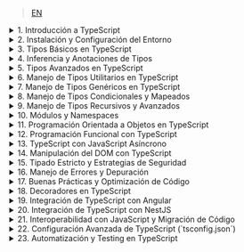 > [EN](https://lckpig.gitbook.io/practical-dev-handbook/typescript)

<details>
<summary>1. Introducción a TypeScript</summary>

- **Historia y evolución de TypeScript**
    - Creación por Microsoft y motivaciones detrás de TypeScript
    - Diferencias clave entre TypeScript y JavaScript
    - Versiones destacadas y mejoras introducidas en cada una
- **Ventajas y características principales de TypeScript**
    - Tipado estático y detección temprana de errores
    - Compatibilidad con JavaScript y transpilación a ES5/ES6+
    - Soporte para programación orientada a objetos y genéricos
    - Integración con editores de código y herramientas de desarrollo
- **Cómo funciona TypeScript internamente**
    - Proceso de transpilación (`tsc`)
    - Conversión de código TypeScript a JavaScript estándar
    - Archivos de definición de tipos (`.d.ts`)
- **Diferencias clave entre TypeScript y JavaScript**
    - Tipado estático vs. tipado dinámico
    - Interfaces y alias de tipos
    - Compatibilidad con módulos y namespaces

</details>

<details>
<summary>2. Instalación y Configuración del Entorno</summary>

- **Instalación de TypeScript**
    - Instalación global con `npm install -g typescript`
    - Instalación en un proyecto con `npm install --save-dev typescript`
    - Verificación de la instalación con `tsc --version`
- **Configuración básica del compilador (`tsconfig.json`)**
    - Generación de `tsconfig.json` con `tsc --init`
    - Parámetros esenciales (`target`, `module`, `strict`, `outDir`, `rootDir`)
    - Compilación incremental con `incremental: true`
- **Ejecución de código TypeScript**
    - Compilación manual con `tsc archivo.ts`
    - Compilación automática con `tsc --watch`
    - Uso de `ts-node` para ejecutar TypeScript sin compilar (`npx ts-node archivo.ts`)
- **Configuración en editores y herramientas de desarrollo**
    - Configuración en VS Code con soporte para TypeScript
    - Integración con ESLint y Prettier para formateo de código
    - Extensiones recomendadas en Visual Studio Code

</details>

<details>
<summary>3. Tipos Básicos en TypeScript</summary>

- **Tipos primitivos en TypeScript**
    - `string`, `number`, `boolean`, `null`, `undefined`
    - Diferencias entre `null` y `undefined`
    - Uso de `bigint` para operaciones con grandes números
- **Tipado en variables y constantes**
    - Declaración con `let`, `const` y su relación con los tipos
    - Inferencia de tipos vs. anotaciones explícitas
- **El tipo `any` y su impacto en el código**
    - Cuándo usar `any` y sus riesgos
    - Alternativas seguras con `unknown`
- **El tipo `void` y su uso en funciones**
    - Diferencias entre `void` y `undefined` en retornos
    - Uso en funciones sin retorno explícito
- **El tipo `never` para funciones que no devuelven valores**
    - Funciones que arrojan errores (`throw`)
    - Funciones que nunca terminan (`while (true) {}`)
- **Arrays y Tuplas en TypeScript**
    - Declaración de arrays (`number[]`, `Array<string>`)
    - Uso de tuplas (`[string, number]`)
    - Tuplas con etiquetas (`[id: number, nombre: string]`)

</details>

<details>
<summary>4. Inferencia y Anotaciones de Tipos</summary>

- **Inferencia de tipos en TypeScript**
    - Inferencia automática en variables (`let x = 10; // x es number`)
    - Inferencia en funciones (`function suma(a, b) { return a + b; }`)
    - Inferencia contextual basada en el uso de valores
- **Anotaciones de tipos en variables y funciones**
    - Especificación manual de tipos (`let nombre: string = "TypeScript";`)
    - Anotaciones en parámetros de funciones (`function saludar(nombre: string) {}`)
    - Retorno explícito de funciones (`function sumar(a: number, b: number): number {}`)
- **El uso de `unknown` como alternativa segura a `any`**
    - Diferencias entre `unknown` y `any`
    - Restricciones de `unknown` para evitar errores de tipado
- **Tipado de funciones y expresiones de función**
    - Declaración de funciones con tipos de entrada y salida
    - Uso de `type` y `interface` para definir funciones reutilizables
- **Type Assertions (`as` y `<Type>`)**
    - Conversión de tipos en tiempo de compilación
    - Cuándo usar `as` y `<Type>` y sus diferencias
    - Riesgos y mejores prácticas en `Type Assertions`

</details>

<details>
<summary>5. Tipos Avanzados en TypeScript</summary>

- **Unión de tipos (`Union Types`)**
    - Uso de `|` para permitir múltiples tipos (`let valor: string | number;`)
    - Validaciones en funciones con unión de tipos
- **Intersección de tipos (`Intersection Types`)**
    - Combinación de múltiples tipos con `&`
    - Casos de uso en estructuras de datos complejas
- **El tipo `unknown` vs `any`**
    - Diferencias y cuándo usar cada uno
    - Restricciones de `unknown` en operaciones
- **El tipo `never` y su aplicación**
    - Funciones que nunca devuelven un valor (`throw new Error()`)
    - Uso en validaciones exhaustivas
- **Literal Types y Enums**
    - Tipos literales (`type Color = "rojo" | "verde" | "azul"`)
    - Definición y uso de `enum` (`enum Estado { Activo, Inactivo }`)
    - Enums con valores numéricos y de cadena
- **El operador `typeof` en TypeScript**
    - Inferencia de tipos basada en valores existentes
    - Uso en funciones genéricas
- **`keyof`, `typeof` y `in` en TypeScript**
    - Uso de `keyof` para acceder a las claves de un objeto
    - `typeof` en combinación con `keyof`
    - El operador `in` para validaciones de propiedades

</details>

<details>
<summary>6. Manejo de Tipos Utilitarios en TypeScript</summary>

- **Tipos parciales y opcionales**
    - `Partial<T>`: Conversión de todas las propiedades a opcionales
    - `Required<T>`: Conversión de todas las propiedades a obligatorias
- **Manipulación de objetos con `Pick`, `Omit` y `Record`**
    - `Pick<T, K>`: Seleccionar propiedades específicas de un tipo
    - `Omit<T, K>`: Excluir propiedades de un tipo
    - `Record<K, T>`: Creación de un tipo con claves y valores específicos
- **El tipo `Readonly<T>` y su aplicación**
    - Evitar modificaciones en objetos con `Readonly<T>`
    - Casos de uso en estructuras inmutables
- **`Extract<T, U>` y `Exclude<T, U>`**
    - `Extract<T, U>`: Extraer solo los tipos coincidentes
    - `Exclude<T, U>`: Remover tipos específicos
- **`NonNullable<T>` y `ReturnType<T>`**
    - `NonNullable<T>`: Eliminación de `null` y `undefined` en un tipo
    - `ReturnType<T>`: Inferencia del tipo de retorno de una función
- **Uso de `InstanceType<T>` y `ThisParameterType<T>`**
    - `InstanceType<T>`: Inferir el tipo de una instancia de clase
    - `ThisParameterType<T>`: Extraer el tipo de `this` en una función

</details>

<details>
<summary>7. Manejo de Tipos Genéricos en TypeScript</summary>

- **Introducción a los tipos genéricos**
    - Definición de funciones genéricas (`function identidad<T>(valor: T): T { return valor; }`)
    - Beneficios de los tipos genéricos en reutilización de código
- **Genéricos en funciones y métodos**
    - Uso de `<T>` en parámetros de funciones
    - Aplicación de restricciones (`extends`) en genéricos
- **Genéricos en interfaces y tipos personalizados**
    - Creación de interfaces genéricas (`interface Caja<T> { contenido: T; }`)
    - Tipos con múltiples parámetros genéricos
- **Genéricos en clases**
    - Implementación de clases genéricas (`class Repositorio<T>`)
    - Casos de uso en modelos de datos
- **Uso de `keyof` y `typeof` en genéricos**
    - Acceso a claves dinámicamente con `keyof`
    - Inferencia de tipos basada en objetos con `typeof`
- **Manipulación avanzada de genéricos**
    - Tipos condicionales con `extends` (`T extends U ? X : Y`)
    - Inferencia automática con `infer` (`ReturnType<T>`)
    - Uso de `Mapped Types` para transformar estructuras

</details>

<details>
<summary>8. Manejo de Tipos Condicionales y Mapeados</summary>

- **Introducción a los tipos condicionales**
    - Sintaxis básica (`T extends U ? X : Y`)
    - Casos de uso en validaciones de tipos dinámicos
- **Uso de `infer` en tipos condicionales**
    - Extraer tipos internos con `infer` (`ReturnType<T>`)
    - Aplicaciones avanzadas con inferencia automática
- **Tipos mapeados (`Mapped Types`)**
    - Transformación de propiedades de un objeto
    - Uso de `as` en `Mapped Types` para cambiar claves
- **Modificación de propiedades con `Readonly<T>`, `Partial<T>` y `Required<T>`**
    - Creación de tipos derivados a partir de estructuras existentes
    - Restricción y expansión de propiedades
- **Uso de `Record<K, T>` en la creación de estructuras dinámicas**
    - Creación de objetos tipados con claves y valores específicos
    - Casos de uso en estructuras de configuración
- **Ejemplos avanzados de tipos condicionales**
    - Implementación de filtros y transformaciones en tiempo de compilación
    - Creación de `DeepPartial<T>` para hacer tipos anidados opcionales

</details>

<details>
<summary>9. Manejo de Tipos Recursivos y Avanzados</summary>

- **Tipos recursivos en TypeScript**
    - Definición de estructuras recursivas (`type Nodo<T> = { valor: T; hijos?: Nodo<T>[] };`)
    - Uso en estructuras de datos como árboles y listas anidadas
- **`DeepPartial<T>` y `DeepReadonly<T>`**
    - Transformación de estructuras anidadas a opcionales (`DeepPartial<T>`)
    - Aplicación de inmutabilidad en niveles profundos con `DeepReadonly<T>`
- **Manipulación de tuplas y arrays avanzados**
    - Uso de `T[number]` para extraer valores de arrays tipados
    - Concatenación y manipulación de tuplas (`[...T, U]`)
    - Creación de tuplas dinámicas con `Extract<T, U>`
- **Inferencia avanzada con `infer` y `keyof`**
    - Uso de `infer` en la desestructuración de tipos
    - Creación de utilitarios personalizados con `keyof` y `Mapped Types`
- **Ejemplos prácticos de tipos avanzados**
    - Implementación de validaciones de tipo en tiempo de compilación
    - Uso de `IsNever<T>` y `IsUnknown<T>` para control de flujo de tipos

</details>

<details>
<summary>10. Módulos y Namespaces</summary>

- **Manejo de módulos en TypeScript**
    - Diferencias entre `ES Modules` y `CommonJS`
    - Importaciones y exportaciones (`import { algo } from './archivo'`, `export function algo()`)
    - Exportaciones por defecto vs. exportaciones nombradas
- **Organización del código con módulos**
    - Uso de `index.ts` para centralizar exportaciones
    - Separación de responsabilidades en módulos reutilizables
- **Namespaces en TypeScript**
    - Definición de un `namespace` (`namespace MiEspacio { export class MiClase {} }`)
    - Importación de elementos de un `namespace` (`MiEspacio.MiClase`)
    - Diferencias entre `namespace` y `module` en TypeScript moderno
- **Configuración de módulos en `tsconfig.json`**
    - Parámetros `module`, `moduleResolution`, `baseUrl`, `paths`
    - Alias de módulos con `paths` y `baseUrl`
- **Uso de módulos con bundlers y frameworks**
    - Configuración en Webpack, Rollup y Vite
    - Integración con Node.js y `ts-node`

</details>

<details>
<summary>11. Programación Orientada a Objetos en TypeScript</summary>

- **Clases en TypeScript**
    - Declaración de clases (`class Persona {}`)
    - Propiedades y métodos públicos, privados y protegidos
    - Constructores y sobrecarga de constructores
- **Herencia y superclases**
    - Uso de `extends` para heredar de otra clase
    - Llamada al constructor padre con `super()`
- **Interfaces y clases abstractas**
    - Diferencias entre `interface` y `abstract class`
    - Implementación de interfaces en clases con `implements`
- **Modificadores de acceso y encapsulación**
    - `public`, `private`, `protected`, `readonly`
    - Métodos `get` y `set` para control de acceso a propiedades
- **Métodos y propiedades estáticas**
    - Declaración con `static`
    - Acceso a métodos sin instanciar la clase
- **Patrones de diseño aplicados en TypeScript**
    - Uso de `Singleton`, `Factory`, `Decorator`
    - Implementación de `Strategy` y `Observer` en TypeScript

</details>

<details>
<summary>12. Programación Funcional con TypeScript</summary>

- **Principios de programación funcional en TypeScript**
    - Inmutabilidad y funciones puras
    - Evitar efectos secundarios en funciones
- **Funciones de orden superior y callbacks**
    - Paso de funciones como argumentos (`map()`, `filter()`, `reduce()`)
    - Creación de funciones de orden superior
- **Closures y currying en TypeScript**
    - Uso de closures para encapsular datos
    - Implementación de currying para parcializar funciones
- **Uso de tipos genéricos en funciones funcionales**
    - Creación de funciones genéricas (`function procesar<T>(valor: T): T {}`)
    - Aplicaciones de `Partial<T>`, `Readonly<T>`, `Pick<T, K>` en programación funcional
- **Composición de funciones y `pipe`**
    - Encadenamiento de funciones con composición (`f(g(x))`)
    - Implementación del patrón `pipe()`
- **Uso de `ReadonlyArray<T>` y `ReadonlyMap<K, V>`**
    - Evitar mutaciones en listas y estructuras de datos

</details>

<details>
<summary>13. TypeScript con JavaScript Asíncrono</summary>

- **Manejo de Promesas en TypeScript**
    - Tipado de promesas (`Promise<T>`)
    - Retorno de promesas tipadas en funciones
- **Uso de `async/await` en TypeScript**
    - Declaración de funciones asíncronas con `async`
    - Espera de promesas con `await`
- **Tipado de funciones asíncronas**
    - Tipado explícito de funciones `async` (`async function obtenerDatos(): Promise<string>`)
    - Tipado de errores en `try...catch`
- **`Promise.all()`, `Promise.race()`, `Promise.allSettled()`**
    - Tipado y uso avanzado en concurrencia
- **AbortController y cancelación de Promesas**
    - Implementación de `AbortController` en `fetch`
    - Uso de `signal` para cancelar peticiones HTTP
- **Manejo de errores en código asíncrono**
    - Uso de `catch` en Promesas
    - Estrategias con `try...catch` en funciones `async`

</details>

<details>
<summary>14. Manipulación del DOM con TypeScript</summary>

- **Acceso a elementos del DOM con TypeScript**
    - Tipado de `document.getElementById()`, `querySelector()` y `querySelectorAll()`
    - Uso de `HTMLElement`, `HTMLInputElement`, `HTMLButtonElement` y otros tipos específicos
- **Modificación de elementos en el DOM**
    - Cambio de contenido con `textContent` y `innerHTML`
    - Manipulación de atributos con `setAttribute()` y `getAttribute()`
- **Eventos en TypeScript**
    - Tipado de eventos (`MouseEvent`, `KeyboardEvent`, `Event`)
    - Manejo de `addEventListener()` con tipos específicos
- **Creación y eliminación de elementos**
    - `document.createElement()`, `appendChild()`, `removeChild()`
    - Uso de `insertAdjacentHTML()` para insertar contenido dinámico
- **Delegación de eventos y `event.target` tipado**
    - Implementación de delegación de eventos en listas dinámicas
    - Uso seguro de `event.target` con `as HTMLElement`
- **Uso de `MutationObserver` para detectar cambios en el DOM**
    - Implementación de `MutationObserver`
    - Casos de uso en aplicaciones dinámicas

</details>

<details>
<summary>15. Tipado Estricto y Estrategias de Seguridad</summary>

- **Activación del modo estricto en TypeScript**
    - Configuración de `strict: true` en `tsconfig.json`
    - Efectos de `strictNullChecks`, `noImplicitAny`, `strictFunctionTypes`
- **Manejo seguro de valores nulos y opcionales**
    - Uso de `strictNullChecks` para evitar valores `null` o `undefined`
    - Operador de encadenamiento opcional (`?.`)
    - Operador de coalescencia nula (`??`)
- **Uso de `unknown` en lugar de `any`**
    - Diferencias y mejores prácticas con `unknown`
    - Restricciones de uso y necesidad de validaciones
- **Seguridad en el manejo de datos y APIs**
    - Validación de entradas con `typeof` y `instanceof`
    - Uso de `never` para asegurar exhaustividad en `switch`
- **Protección contra errores en objetos y clases**
    - Implementación de `Readonly<T>` para prevenir mutaciones
    - Tipado seguro con `Partial<T>` y `Required<T>`
- **Evitar problemas en tipado de estructuras dinámicas**
    - Estrategias para manejar estructuras JSON en APIs (`Record<string, unknown>`)
    - Tipado estricto de respuestas de `fetch()`

</details>

<details>
<summary>16. Manejo de Errores y Depuración</summary>

- **Manejo de errores con `try...catch` en TypeScript**
    - Tipado de errores en bloques `catch` (`error: unknown`)
    - Uso de `instanceof` para verificar el tipo de error
- **Errores en código asíncrono**
    - Captura de errores en `async/await` con `try...catch`
    - Tipado de respuestas fallidas en Promesas
- **Depuración con `console.log()` y `console.error()`**
    - Uso eficiente de `console.table()` para visualizar objetos
    - `debugger` en DevTools del navegador
- **Integración con herramientas de depuración**
    - Uso de `tsc --watch` para detectar errores en tiempo de desarrollo
    - Depuración en VS Code con `launch.json`
- **Manejo de errores en clases y funciones**
    - Creación de clases de error personalizadas (`class CustomError extends Error`)
    - Lanzamiento controlado de errores con `throw`
- **Prevención de errores en TypeScript**
    - Uso de `strictNullChecks` y `noImplicitAny`
    - Estrategias para evitar `any` y garantizar tipado seguro

</details>

<details>
<summary>17. Buenas Prácticas y Optimización de Código</summary>

- **Estructura y organización del código**
    - Separación de lógica en módulos y archivos
    - Uso adecuado de `interfaces` y `types`
- **Escritura de código mantenible**
    - Convenciones de nombres en variables y funciones
    - Uso de `readonly` y `const` para evitar modificaciones accidentales
- **Optimización del rendimiento en TypeScript**
    - Evitar conversiones innecesarias de tipos (`as any`)
    - Uso eficiente de estructuras de datos (`Map`, `Set`, `Record<K, T>`)
- **Reducción de complejidad en funciones y clases**
    - Aplicación del principio **DRY** (Don't Repeat Yourself)
    - Uso de funciones puras y modularización
- **Prevención de errores en tiempo de compilación**
    - Habilitación de `strict` en `tsconfig.json`
    - Uso de `unknown` en lugar de `any`
- **Compatibilidad y escalabilidad en proyectos grandes**
    - Uso de `namespace` vs. `modules`
    - Implementación de `Abstract Classes` para facilitar extensibilidad

</details>

<details>
<summary>18. Decoradores en TypeScript</summary>

- **Introducción a los decoradores**
    - ¿Qué son los decoradores y cómo funcionan en TypeScript?
    - Configuración de `experimentalDecorators` en `tsconfig.json`
- **Tipos de decoradores en TypeScript**
    - **Decoradores de clase** (`@ClaseDecorator`)
    - **Decoradores de propiedad** (`@PropiedadDecorator`)
    - **Decoradores de método** (`@MetodoDecorator`)
    - **Decoradores de parámetros** (`@ParametroDecorator`)
- **Uso de decoradores en Angular**
    - `@Component()`, `@Injectable()`, `@Directive()`, `@Pipe()`
    - Personalización de decoradores en servicios y módulos
- **Uso de decoradores en NestJS**
    - `@Controller()`, `@Get()`, `@Post()`, `@Param()`, `@Body()`
    - Creación de decoradores personalizados con `Reflect.metadata()`
- **Composición y encadenamiento de decoradores**
    - Aplicación de múltiples decoradores en una misma entidad
    - Orden de ejecución de los decoradores en clases
- **Decoradores con parámetros y configuración dinámica**
    - Decoradores que aceptan argumentos (`@MiDecorator(config)`)
    - Uso de `factory functions` en decoradores

</details>

<details>
<summary>19. Integración de TypeScript con Angular</summary>

- **Configuración del entorno de Angular con TypeScript**
    - Instalación de Angular CLI y generación de proyectos (`ng new`)
    - Configuración de `tsconfig.json` en Angular
- **Tipado y estructura en Angular**
    - Tipado de componentes, servicios y directivas
    - Uso de interfaces y clases en Angular
    - Manejo de `strictPropertyInitialization` en componentes
- **Inyección de dependencias y servicios**
    - Tipado de `Injectable` y `providers`
    - Uso de `HttpClient` con tipado seguro
    - Uso de `Subject<T>` y `BehaviorSubject<T>` en servicios reactivos
- **Manejo de formularios en Angular con TypeScript**
    - Tipado de `FormGroup`, `FormControl`, `FormArray`
    - Validaciones con `Validators` y `AbstractControl`
- **Optimización del rendimiento en Angular con TypeScript**
    - Uso de `OnPush` y `trackBy` en `ngFor`
    - Evitar `any` en la gestión de estados

</details>

<details>
<summary>20. Integración de TypeScript con NestJS</summary>

- **Configuración y estructura de un proyecto NestJS**
    - Instalación de NestJS y estructura de carpetas (`nest new`)
    - Configuración de `tsconfig.json` en NestJS
- **Tipado en controladores y servicios**
    - Tipado de `@Controller()`, `@Get()`, `@Post()`, `@Put()`
    - Tipado de `@Body()`, `@Param()`, `@Query()` en rutas
    - Uso de DTOs (`Data Transfer Objects`) con validaciones de tipo
- **Inyección de dependencias en NestJS**
    - Uso de `@Injectable()` y `@Inject()` para dependencias tipadas
    - Manejo de `Providers` con interfaces y `useClass`, `useFactory`, `useValue`
- **Gestión de bases de datos con TypeORM y Prisma**
    - Tipado de entidades con `@Entity()`, `@Column()`, `@PrimaryGeneratedColumn()`
    - Uso de `Repository<T>` para acceso tipado a la base de datos
- **Manejo de WebSockets y GraphQL en NestJS con TypeScript**
    - Tipado de `@WebSocketGateway()`, `@SubscribeMessage()`
    - Uso de `@Resolver()`, `@Query()`, `@Mutation()` en GraphQL

</details>

<details>
<summary>21. Interoperabilidad con JavaScript y Migración de Código</summary>

- **Compatibilidad entre TypeScript y JavaScript**
    - Uso de `allowJs` en `tsconfig.json` para mezclar archivos `.js` y `.ts`
    - Beneficios de TypeScript en proyectos JavaScript existentes
- **Migración progresiva de JavaScript a TypeScript**
    - Estrategia de migración incremental (`ts-check` y `@ts-nocheck`)
    - Conversión de archivos `.js` a `.ts` y detección de errores
- **Tipado de librerías JavaScript en TypeScript**
    - Uso de archivos de definición de tipos (`@types/paquete`)
    - Creación manual de `.d.ts` para bibliotecas sin tipado oficial
- **Uso de `declare` para extender JavaScript sin modificar código fuente**
    - Creación de tipos personalizados para bibliotecas externas
    - Declaración de módulos sin tipado con `declare module "paquete"`
- **Conversión de objetos dinámicos y `any` a tipos seguros**
    - Uso de `unknown` en lugar de `any` en estructuras migradas
    - Implementación de validaciones con `typeof`, `instanceof` y `asserts`
- **Buenas prácticas en proyectos híbridos (JS + TS)**
    - Refactorización gradual en grandes proyectos
    - Uso de `strict: true` y eliminación progresiva de `any`

</details>

<details>
<summary>22. Configuración Avanzada de TypeScript (`tsconfig.json`)</summary>

- **Estructura y propósito de `tsconfig.json`**
    - ¿Qué es `tsconfig.json` y cómo afecta la compilación?
    - Generación automática con `tsc --init`
- **Configuraciones esenciales en `compilerOptions`**
    - `target`: Especificación de la versión de ECMAScript
    - `module`: Configuración del sistema de módulos (`ESNext`, `CommonJS`)
    - `strict`: Activación del modo estricto para mayor seguridad
- **Control de directorios y salida de archivos**
    - `rootDir` y `outDir`: Organización de archivos fuente y compilados
    - `include`, `exclude` y `files`: Definición de archivos en la compilación
- **Optimización y rendimiento en la compilación**
    - `incremental`: Compilación incremental para reducir tiempos
    - `noEmitOnError`: Evitar generación de código si hay errores
    - `sourceMap`: Creación de mapas de código fuente para depuración
- **Manejo de archivos de tipado (`@types` y `declaration`)**
    - `declaration`: Generación de archivos `.d.ts` para librerías
    - `typeRoots` y `types`: Control de definición de tipos externos
- **Configuraciones avanzadas en proyectos grandes**
    - `paths` y `baseUrl` para alias de módulos
    - `composite` y `references` para proyectos modulares

</details>

<details>
<summary>23. Automatización y Testing en TypeScript</summary>

### **Automatización en TypeScript**

- **Uso de `npm scripts` para ejecutar tareas**
    - Configuración de scripts en `package.json`
    - Ejecución de compilación y limpieza (`tsc`, `rimraf dist`)
- **Automatización con herramientas de bundling**
    - Configuración de `Webpack` y `Vite` con TypeScript
    - Uso de `esbuild` para compilaciones rápidas
- **Linting y formateo de código**
    - Configuración de `ESLint` con TypeScript (`@typescript-eslint`)
    - Integración con `Prettier` para formateo automático

### **Testing en TypeScript**

- **Testing unitario con Jest y Vitest**
    - Configuración de Jest en TypeScript (`ts-jest`)
    - Creación de pruebas con `describe()`, `test()`, `expect()`
    - Uso de mocks (`jest.mock()`, `jest.fn()`, `spyOn()`)
- **Testing de integración en NestJS y Angular**
    - Pruebas de servicios en NestJS con `TestingModule`
    - Pruebas en Angular con `TestBed` y `ComponentFixture`
- **Pruebas end-to-end (E2E) con Cypress y Playwright**
    - Configuración de Cypress en proyectos TypeScript
    - Creación de pruebas de UI (`cy.visit()`, `cy.get()`, `cy.click()`)
- **Cobertura de código y generación de reportes**
    - Uso de `jest --coverage` para métricas de test
    - Configuración de `nyc` para análisis de cobertura

</details>